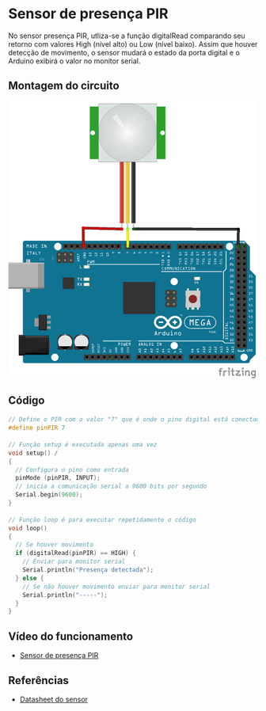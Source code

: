 # Sensor de presença PIR

No sensor presença PIR, utliza-se a função digitalRead comparando seu retorno com valores High (nível alto) ou Low (nível baixo). Assim que houver detecção de movimento, o sensor mudará o estado da porta digital e o Arduino exibirá o valor no monitor serial.

## Montagem do circuito

<img src="pir.png" alt="Circuito PIR" width="500"/>

## Código

```C
// Define o PIR com o valor "7" que é onde o pino digital está conectado
#define pinPIR 7

// Função setup é executada apenas uma vez
void setup() /
{
  // Configura o pino como entrada
  pinMode (pinPIR, INPUT);
  // inicia a comunicação serial a 9600 bits por segundo
  Serial.begin(9600);
}

// Função loop é para executar repetidamente o código
void loop()
{
  // Se houver movimento
  if (digitalRead(pinPIR) == HIGH) {
    // Enviar para monitor serial
    Serial.println("Presença detectada");
  } else {
    // Se não houver movimento enviar para monitor serial
    Serial.println("-----");
  }
}
```

## Vídeo do funcionamento
- [Sensor de presença PIR](https://youtu.be/BA93fHSoEoE)

## Referências

- [Datasheet do sensor](https://siccciber.com.br/wp-content/uploads/2020/06/FTC-PIR.pdf)
